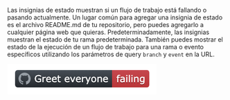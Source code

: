 Las insignias de estado muestran si un flujo de trabajo está fallando o pasando actualmente. Un lugar común para agregar una insignia de estado es el archivo README.md de tu repositorio, pero puedes agregarlo a cualquier página web que quieras. Predeterminadamente, las insignias muestran el estado de tu rama predeterminada. También puedes mostrar el estado de la ejecución de un flujo de trabajo para una rama o evento específicos utilizando los parámetros de query `branch` y `event` en la URL.

![ejemplo de insignia de estado](/assets/images/help/repository/actions-workflow-status-badge.png)
